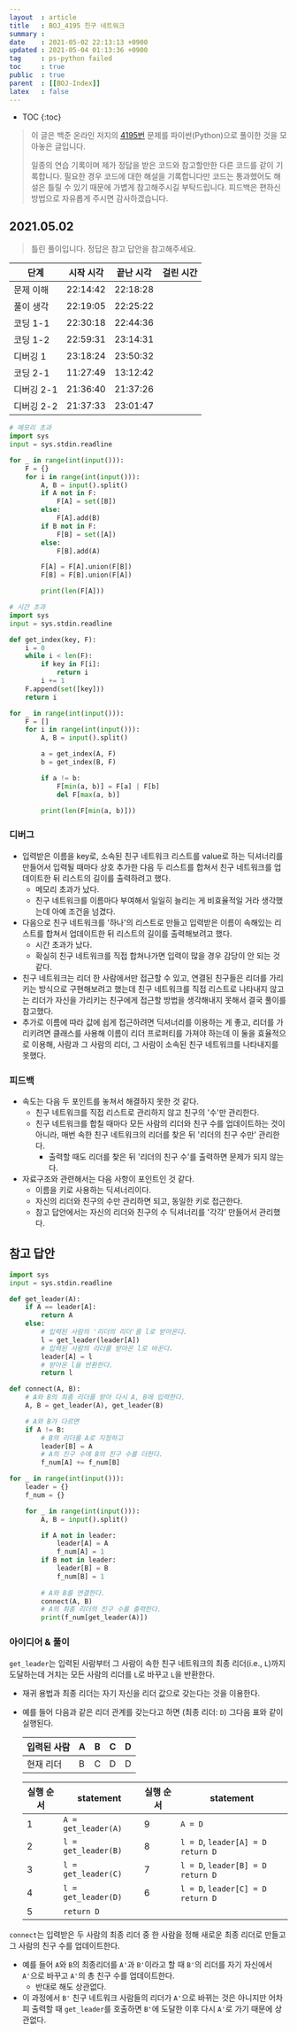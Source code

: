 ```yaml
---
layout  : article
title   : BOJ_4195 친구 네트워크
summary : 
date    : 2021-05-02 22:13:13 +0900
updated : 2021-05-04 01:13:36 +0900
tag     : ps-python failed
toc     : true
public  : true
parent  : [[BOJ-Index]]
latex   : false
---
```

* TOC
{:toc}

> 이 글은 백준 온라인 저지의 [4195번](https://www.acmicpc.net/problem/4195) 문제를 파이썬(Python)으로 풀이한 것을 모아놓은 글입니다.
>
> 일종의 연습 기록이며 제가 정답을 받은 코드와 참고할만한 다른 코드를 같이 기록합니다. 필요한 경우 코드에 대한 해설을 기록합니다만 코드는 통과했어도 해설은 틀릴 수 있기 때문에 가볍게 참고해주시길 부탁드립니다. 피드백은 편하신 방법으로 자유롭게 주시면 감사하겠습니다.

## 2021.05.02

> 틀린 풀이입니다. 정답은 참고 답안을 참고해주세요.

| 단계       | 시작 시각 | 끝난 시각 | 걸린 시간 |
| ---------- | --------- | --------- | --------- |
| 문제 이해  | 22:14:42  | 22:18:28  |           |
| 풀이 생각  | 22:19:05  | 22:25:22  |           |
| 코딩 1-1   | 22:30:18  | 22:44:36  |           |
| 코딩 1-2   | 22:59:31  | 23:14:31  |           |
| 디버깅 1   | 23:18:24  | 23:50:32  |           |
| 코딩 2-1   | 11:27:49  | 13:12:42  |           |
| 디버깅 2-1 | 21:36:40  | 21:37:26  |           |
| 디버깅 2-2 | 21:37:33  | 23:01:47  |           |

```python
# 메모리 초과
import sys
input = sys.stdin.readline

for _ in range(int(input())):
    F = {}
    for i in range(int(input())):
        A, B = input().split()
        if A not in F:
            F[A] = set([B])
        else:
            F[A].add(B)
        if B not in F:
            F[B] = set([A])
        else:
            F[B].add(A)

        F[A] = F[A].union(F[B])
        F[B] = F[B].union(F[A])

        print(len(F[A]))

# 시간 초과
import sys
input = sys.stdin.readline

def get_index(key, F):
    i = 0
    while i < len(F):
        if key in F[i]:
            return i
        i += 1
    F.append(set([key]))
    return i

for _ in range(int(input())):
    F = []
    for i in range(int(input())):
        A, B = input().split()

        a = get_index(A, F)
        b = get_index(B, F)

        if a != b:
            F[min(a, b)] = F[a] | F[b]
            del F[max(a, b)]

        print(len(F[min(a, b)]))
```

### 디버그

* 입력받은 이름을 key로, 소속된 친구 네트워크 리스트를 value로 하는 딕셔너리를 만들어서 입력될 때마다 상호 추가한 다음 두 리스트를 합쳐서 친구 네트워크를 업데이트한 뒤 리스트의 길이를 출력하려고 했다.
    * 메모리 초과가 났다.
    * 친구 네트워크를 이름마다 부여해서 일일히 늘리는 게 비효율적일 거라 생각했는데 아예 조건을 넘겼다.
* 다음으로 친구 네트워크를 '하나'의 리스트로 만들고 입력받은 이름이 속해있는 리스트를 합쳐서 업데이트한 뒤 리스트의 길이를 출력해보려고 했다.
    * 시간 초과가 났다.
    * 확실히 친구 네트워크를 직접 합쳐나가면 입력이 많을 경우 감당이 안 되는 것 같다.
* 친구 네트워크는 리더 한 사람에서만 접근할 수 있고, 연결된 친구들은 리더를 가리키는 방식으로 구현해보려고 했는데 친구 네트워크를 직접 리스트로 나타내지 않고는 리더가 자신을 가리키는 친구에게 접근할 방법을 생각해내지 못해서 결국 풀이를 참고했다.
* 추가로 이름에 따라 값에 쉽게 접근하려면 딕셔너리를 이용하는 게 좋고, 리더를 가리키려면 클래스를 사용해 이름이 리더 프로퍼티를 가져야 하는데 이 둘을 효율적으로 이용해, 사람과 그 사람의 리더, 그 사람이 소속된 친구 네트워크를 나타내지를 못했다.

### 피드백

* 속도는 다음 두 포인트를 놓쳐서 해결하지 못한 것 같다.
    * 친구 네트워크를 직접 리스트로 관리하지 않고 친구의 '수'만 관리한다.
    * 친구 네트워크를 합칠 때마다 모든 사람의 리더와 친구 수를 업데이트하는 것이 아니라, 매번 속한 친구 네트워크의 리더를 찾은 뒤 '리더의 친구 수만' 관리한다.
        * 출력할 때도 리더를 찾은 뒤 '리더의 친구 수'를 출력하면 문제가 되지 않는다.
* 자료구조와 관련해서는 다음 사항이 포인트인 것 같다.
    * 이름을 키로 사용하는 딕셔너리이다.
    * 자신의 리더와 친구의 수만 관리하면 되고, 동일한 키로 접근한다.
    * 참고 답안에서는 자신의 리더와 친구의 수 딕셔너리를 '각각' 만들어서 관리했다.

## 참고 답안

```python
import sys
input = sys.stdin.readline

def get_leader(A):
    if A == leader[A]:
        return A
    else:
        # 입력된 사람의 '리더의 리더'를 l로 받아온다.
        l = get_leader(leader[A])
        # 입력된 사람의 리더를 받아온 l로 바꾼다.
        leader[A] = l
        # 받아온 l을 반환한다.
        return l

def connect(A, B):
    # A와 B의 최종 리더를 받아 다시 A, B에 입력한다.
    A, B = get_leader(A), get_leader(B)

    # A와 B가 다르면
    if A != B:
        # B의 리더를 A로 지정하고
        leader[B] = A
        # A의 친구 수에 B의 친구 수를 더한다.
        f_num[A] += f_num[B]

for _ in range(int(input())):
    leader = {}
    f_num = {}

    for _ in range(int(input())):
        A, B = input().split()

        if A not in leader:
            leader[A] = A
            f_num[A] = 1
        if B not in leader:
            leader[B] = B
            f_num[B] = 1
        
        # A와 B를 연결한다.
        connect(A, B)
        # A의 최종 리더의 친구 수를 출력한다.
        print(f_num[get_leader(A)])
```

### 아이디어 & 풀이

`get_leader`는 입력된 사람부터 그 사람이 속한 친구 네트워크의 최종 리더(i.e., `L`)까지 도달하는데 거치는 모든 사람의 리더를 `L`로 바꾸고 `L`을 반환한다.

* 재귀 용법과 최종 리더는 자기 자신을 리더 값으로 갖는다는 것을 이용한다.
* 예를 들어 다음과 같은 리더 관계를 갖는다고 하면 (최종 리더: `D`) 그다음 표와 같이 실행된다.

    | 입력된 사람 | A | B | C | D |
    | --- | --- | --- | --- | --- |
    | 현재 리더 | B | C | D | D |

    | 실행 순서 | statement | 실행 순서 | statement|
    | --- | --- |---|---|
    | 1 |`A = get_leader(A)`|9|`A = D`|
    | 2 |`l = get_leader(B)`|8|`l = D`, `leader[A] = D` `return D`|
    | 3 |`l = get_leader(C)`|7|`l = D`, `leader[B] = D` `return D`|
    | 4 |`l = get_leader(D)`|6|`l = D`, `leader[C] = D` `return D`|
    | 5 |`return D`|||  |

`connect`는 입력받은 두 사람의 최종 리더 중 한 사람을 정해 새로운 최종 리더로 만들고 그 사람의 친구 수를 업데이트한다.

* 예를 들어 `A`와 `B`의 최종리더를 `A'`과 `B'`이라고 할 때 `B'`의 리더를 자기 자신에서 `A'`으로 바꾸고 `A'`의 총 친구 수를 업데이트한다.
    * 반대로 해도 상관없다.
* 이 과정에서 `B'` 친구 네트워크 사람들의 리더가 `A'`으로 바뀌는 것은 아니지만 어차피 출력할 때 `get_leader`를 호출하면 `B'`에 도달한 이후 다시 `A'`로 가기 때문에 상관없다.
